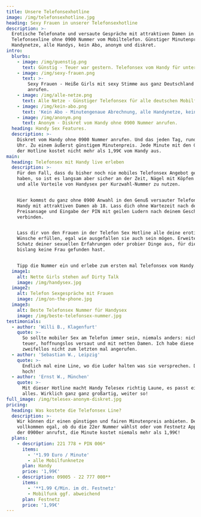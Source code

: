 ```yaml
---
title: Unsere Telefonsexhotline
image: /img/telefonsexhotline.jpg
heading: Sexy Frauen in unserer Telefonsexhotline
description: >-
  Erotische Telefonate und versaute Gespräche mit attraktiven Damen in der
  Telefonsexline ohne 0900 Nummer vom Mobiltelefon. Günstiger Minutenpreis, alle
  Handynetze, alle Handys, kein Abo, anonym und diskret.
intro:
  blurbs:
    - image: /img/guenstig.png
      text: Günstig - Teuer war gestern. Telefonsex vom Handy für unter 2 Euro.
    - image: /img/sexy-frauen.png
      text: >-
        Sexy Frauen - Heiße Girls mit sexy Stimme aus ganz Deutschland live
        anrufen.
    - image: /img/alle-netze.png
      text: Alle Netze - Günstiger Telefonsex für alle deutschen Mobilfunknetze.
    - image: /img/kein-abo.png
      text: 'Kein Abo - Minutengenaue Abrechnung, alle Handynetze, kein Abo.'
    - image: /img/anonym.png
      text: Anonym - Diskret vom Handy ohne 0900 Nummer anrufen.
  heading: Handy Sex Features.
  description: >-
    Diskret vom Handy ohne 0900 Nummer anrufen. Und das jeden Tag, rund um die
    Uhr. Zu einem äußerst günstigem Minutenpreis. Jede Minute mit den Girls in
    der Hotline kostet nicht mehr als 1,99€ vom Handy aus.
main:
  heading: Telefonsex mit Handy live erleben
  description: >-
    Für den Fall, dass du bisher noch nie mobiles Telefonsex Angebot genutzt
    haben, so ist es langsam aber sicher an der Zeit, Nägel mit Köpfen zu machen
    und alle Vorteile von Handysex per Kurzwahl-Nummer zu nutzen.


    Hier kommst du ganz ohne 0900 Anwahl in den Genuß versauter Telefonerotik am
    Handy mit attraktiven Damen ab 18. Lass dich ohne Wartezeit nach der
    Preisansage und Eingabe der PIN mit geilen Ludern nach deinem Geschmack
    verbinden.


    Lass dir von den Frauen in der Telefon Sex Hotline alle deine erotischen
    Wünsche erfüllen, egal wie ausgefallen sie auch sein mögen. Erweitere den
    Schatz deiner sexuellen Erfahrungen oder probier Dinge aus, für die du
    bislang keine Frau gefunden hast.


    Tipp die Nummer ein und erlebe zum ersten mal Telefonsex vom Handy.
  image1:
    alt: Nette Girls stehen auf Dirty Talk
    image: /img/handysex.jpg
  image2:
    alt: Telefon Sexgespräche mit Frauen
    image: /img/on-the-phone.jpg
  image3:
    alt: Beste Telefonsex Nummer für Handysex
    image: /img/beste-telefonsex-nummer.jpg
testimonials:
  - author: 'Willi B., Klagenfurt'
    quote: >-
      So sollte mobiler Sex am Telefon immer sein, niemals anders: nicht zu
      teuer, hoffnungslos versaut und mit netten Damen. Ich habe diese Hotline
      zweifellos nicht zum letzten mal angerufen.
  - author: 'Sebastian W., Leipzig'
    quote: >-
      Endlich mal eine Line, wo die Luder halten was sie versprechen. Daumen
      hoch!
  - author: 'Ernst W., München'
    quote: >-
      Mit dieser Hotline macht Handy Telesex richtig Laune, es passt einfach
      alles. Wirklich ganz ganz großartig, weiter so!
full_image: /img/telesex-anonym-diskret.jpg
pricing:
  heading: Was kostete die Telefonsex Line?
  description: >-
    Wir können dir einen günstigen und fairen Minutenpreis anbieten. Denn
    vollkommen egal, ob du die 22er Nummer wählst oder vom Festnetz Apparat auf
    der 0900er anrufst, die Minute kostet niemals mehr als 1,99€!
  plans:
    - description: 221 778 + PIN 006*
      items:
        - '*1.99 Euro / Minute'
        - alle Mobilfunknetze
      plan: Handy
      price: '1,99€'
    - description: 09005 - 22 777 000**
      items:
        - '**1.99 €/Min. im dt. Festnetz'
        - Mobilfunk ggf. abweichend
      plan: Festnetz
      price: '1,99€'
---
```



